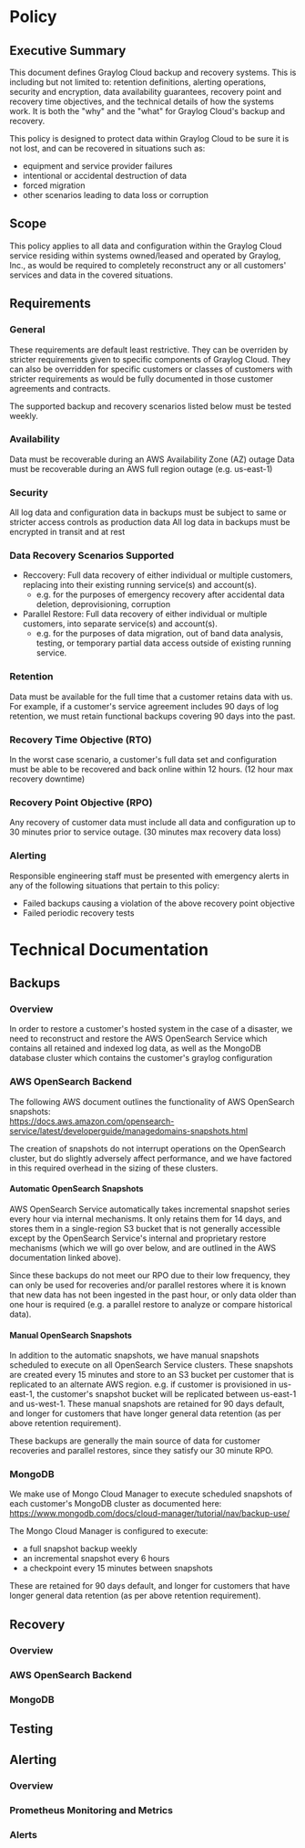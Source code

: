 # Policy
## Executive Summary
This document defines Graylog Cloud backup and recovery systems. This is including but not limited to: retention definitions, alerting operations, security and encryption, data availability guarantees, recovery point and recovery time objectives, and the technical details of how the systems work.  It is both the "why" and the "what" for Graylog Cloud's backup and recovery.

This policy is designed to protect data within Graylog Cloud to be sure it is not lost, and can be recovered in situations such as:
* equipment and service provider failures
* intentional or accidental destruction of data
* forced migration
* other scenarios leading to data loss or corruption

## Scope
This policy applies to all data and configuration within the Graylog Cloud service residing within systems owned/leased and operated by Graylog, Inc., as would be required to completely reconstruct any or all customers' services and data in the covered situations.

## Requirements
### General
These requirements are default least restrictive. They can be overriden by stricter requirements given to specific components of Graylog Cloud. They can also be overridden for specific customers or classes of customers with stricter requirements as would be fully documented in those customer agreements and contracts.

The supported backup and recovery scenarios listed below must be tested weekly.

### Availability
Data must be recoverable during an AWS Availability Zone (AZ) outage
Data must be recoverable during an AWS full region outage (e.g. us-east-1)

### Security
All log data and configuration data in backups must be subject to same or stricter access controls as production data
All log data in backups must be encrypted in transit and at rest

### Data Recovery Scenarios Supported
- Reccovery:  Full data recovery of either individual or multiple customers, replacing into their existing running service(s) and account(s).
  - e.g. for the purposes of emergency recovery after accidental data deletion, deprovisioning, corruption
- Parallel Restore:  Full data recovery of either individual or multiple customers, into separate service(s) and account(s).
  - e.g. for the purposes of data migration, out of band data analysis, testing, or temporary partial data access outside of existing running service.

### Retention
Data must be available for the full time that a customer retains data with us. For example, if a customer's service agreement includes 90 days of log retention, we must retain functional backups covering 90 days into the past.

### Recovery Time Objective (RTO)
In the worst case scenario, a customer's full data set and configuration must be able to be recovered and back online within 12 hours. (12 hour max recovery downtime)
### Recovery Point Objective (RPO)
Any recovery of customer data must include all data and configuration up to 30 minutes prior to service outage. (30 minutes max recovery data loss)

### Alerting
Responsible engineering staff must be presented with emergency alerts in any of the following situations that pertain to this policy:
- Failed backups causing a violation of the above recovery point objective
- Failed periodic recovery tests

# Technical Documentation
## Backups
### Overview
In order to restore a customer's hosted system in the case of a disaster, we need to reconstruct and restore the AWS OpenSearch Service which contains all retained and indexed log data, as well as the MongoDB database cluster which contains the customer's graylog configuration
### AWS OpenSearch Backend
The following AWS document outlines the functionality of AWS OpenSearch snapshots:  
https://docs.aws.amazon.com/opensearch-service/latest/developerguide/managedomains-snapshots.html

The creation of snapshots do not interrupt operations on the OpenSearch cluster, but do slightly adversely affect performance, and we have factored in this required overhead in the sizing of these clusters.
#### Automatic OpenSearch Snapshots
AWS OpenSearch Service automatically takes incremental snapshot series every hour via internal mechanisms. It only retains them for 14 days, and stores them in a single-region S3 bucket that is not generally accessible except by the OpenSearch Service's internal and proprietary restore mechanisms (which we will go over below, and are outlined in the AWS documentation linked above).

Since these backups do not meet our RPO due to their low frequency, they can only be used for recoveries and/or parallel restores where it is known that new data has not been ingested in the past hour, or only data older than one hour is required (e.g. a parallel restore to analyze or compare historical data).
#### Manual OpenSearch Snapshots
In addition to the automatic snapshots, we have manual snapshots scheduled to execute on all OpenSearch Service clusters. These snapshots are created every 15 minutes and store to an S3 bucket per customer that is replicated to an alternate AWS region.  e.g. if customer is provisioned in us-east-1, the customer's snapshot bucket will be replicated between us-east-1 and us-west-1. These manual snapshots are retained for 90 days default, and longer for customers that have longer general data retention (as per above retention requirement).

These backups are generally the main source of data for customer recoveries and parallel restores, since they satisfy our 30 minute RPO.  
### MongoDB
We make use of Mongo Cloud Manager to execute scheduled snapshots of each customer's MongoDB cluster as documented here:
https://www.mongodb.com/docs/cloud-manager/tutorial/nav/backup-use/

The Mongo Cloud Manager is configured to execute: 
- a full snapshot backup weekly
- an incremental snapshot every 6 hours
- a checkpoint every 15 minutes between snapshots 

These are retained for 90 days default, and longer for customers that have longer general data retention (as per above retention requirement).

## Recovery
### Overview
### AWS OpenSearch Backend
### MongoDB
## Testing
## Alerting
### Overview
### Prometheus Monitoring and Metrics
### Alerts
